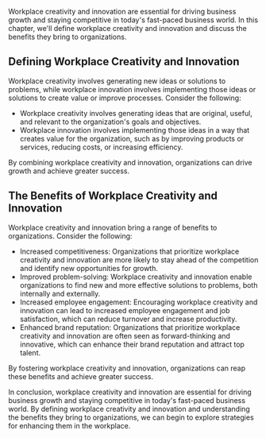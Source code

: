 
Workplace creativity and innovation are essential for driving business growth and staying competitive in today's fast-paced business world. In this chapter, we'll define workplace creativity and innovation and discuss the benefits they bring to organizations.

Defining Workplace Creativity and Innovation
--------------------------------------------

Workplace creativity involves generating new ideas or solutions to problems, while workplace innovation involves implementing those ideas or solutions to create value or improve processes. Consider the following:

* Workplace creativity involves generating ideas that are original, useful, and relevant to the organization's goals and objectives.
* Workplace innovation involves implementing those ideas in a way that creates value for the organization, such as by improving products or services, reducing costs, or increasing efficiency.

By combining workplace creativity and innovation, organizations can drive growth and achieve greater success.

The Benefits of Workplace Creativity and Innovation
---------------------------------------------------

Workplace creativity and innovation bring a range of benefits to organizations. Consider the following:

* Increased competitiveness: Organizations that prioritize workplace creativity and innovation are more likely to stay ahead of the competition and identify new opportunities for growth.
* Improved problem-solving: Workplace creativity and innovation enable organizations to find new and more effective solutions to problems, both internally and externally.
* Increased employee engagement: Encouraging workplace creativity and innovation can lead to increased employee engagement and job satisfaction, which can reduce turnover and increase productivity.
* Enhanced brand reputation: Organizations that prioritize workplace creativity and innovation are often seen as forward-thinking and innovative, which can enhance their brand reputation and attract top talent.

By fostering workplace creativity and innovation, organizations can reap these benefits and achieve greater success.

In conclusion, workplace creativity and innovation are essential for driving business growth and staying competitive in today's fast-paced business world. By defining workplace creativity and innovation and understanding the benefits they bring to organizations, we can begin to explore strategies for enhancing them in the workplace.
